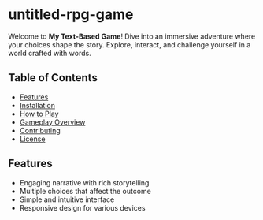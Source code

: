 # untitled-rpg-game


Welcome to **My Text-Based Game**! Dive into an immersive adventure where your choices shape the story. Explore, interact, and challenge yourself in a world crafted with words.

## Table of Contents

- [Features](#features)
- [Installation](#installation)
- [How to Play](#how-to-play)
- [Gameplay Overview](#gameplay-overview)
- [Contributing](#contributing)
- [License](#license)

## Features

- Engaging narrative with rich storytelling
- Multiple choices that affect the outcome
- Simple and intuitive interface
- Responsive design for various devices

